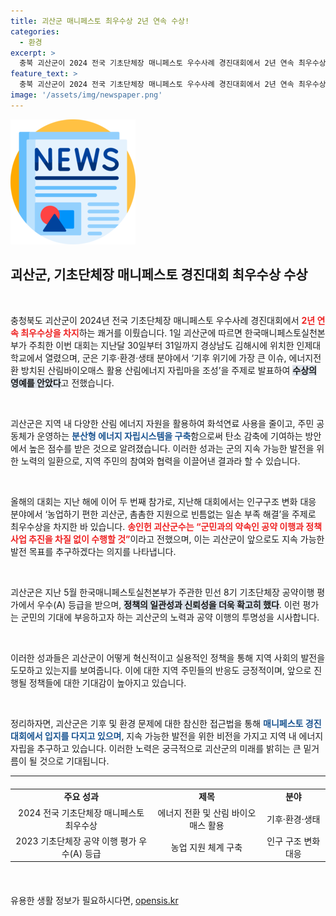 ```yaml
---
title: 괴산군 매니페스토 최우수상 2년 연속 수상!
categories:
  - 환경
excerpt: >
  충북 괴산군이 2024 전국 기초단체장 매니페스토 우수사례 경진대회에서 2년 연속 최우수상을 차지했습니다. 기후위기 대응을 위한 혁신적인 산림 에너지 자립 마을 조성 발표로 화제가 되었습니다!
feature_text: >
  충북 괴산군이 2024 전국 기초단체장 매니페스토 우수사례 경진대회에서 2년 연속 최우수상을 차지했습니다. 기후위기 대응을 위한 혁신적인 산림 에너지 자립 마을 조성 발표로 화제가 되었습니다!
image: '/assets/img/newspaper.png'
---
```


<p><img src="/assets/img/newspaper.png" alt="kimp 속보" /></p>

<h2 data-ke-size="size26">괴산군, 기초단체장 매니페스토 경진대회 최우수상 수상</h2>

<p data-ke-size="size16">&nbsp;</p>

<p>충청북도 괴산군이 2024년 전국 기초단체장 매니페스토 우수사례 경진대회에서 <b><span style="color: #ee2323;">2년 연속 최우수상을 차지</span></b>하는 쾌거를 이뤘습니다. 1일 괴산군에 따르면 한국매니페스토실천본부가 주최한 이번 대회는 지난달 30일부터 31일까지 경상남도 김해시에 위치한 인제대학교에서 열렸으며, 군은 기후·환경·생태 분야에서 ‘기후 위기에 가장 큰 이슈, 에너지전환 방치된 산림바이오매스 활용 산림에너지 자립마을 조성’을 주제로 발표하여 <b><span style="background-color: #21538527;">수상의 영예를 안았다</span></b>고 전했습니다. </p>

<p data-ke-size="size16">&nbsp;</p>

<p>괴산군은 지역 내 다양한 산림 에너지 자원을 활용하여 화석연료 사용을 줄이고, 주민 공동체가 운영하는 <b><span style="color: #1a5490;">분산형 에너지 자립시스템을 구축</span></b>함으로써 탄소 감축에 기여하는 방안에서 높은 점수를 받은 것으로 알려졌습니다. 이러한 성과는 군의 지속 가능한 발전을 위한 노력의 일환으로, 지역 주민의 참여와 협력을 이끌어낸 결과라 할 수 있습니다.</p>

<p data-ke-size="size16">&nbsp;</p>

<p>올해의 대회는 지난 해에 이어 두 번째 참가로, 지난해 대회에서는 인구구조 변화 대응 분야에서 ‘농업하기 편한 괴산군, 촘촘한 지원으로 빈틈없는 일손 부족 해결’을 주제로 최우수상을 차지한 바 있습니다. <b><span style="color: #ee2323;">송인헌 괴산군수는 “군민과의 약속인 공약 이행과 정책 사업 추진을 차질 없이 수행할 것”</span></b>이라고 전했으며, 이는 괴산군이 앞으로도 지속 가능한 발전 목표를 추구하겠다는 의지를 나타냅니다.</p>

<p data-ke-size="size16">&nbsp;</p>

<p>괴산군은 지난 5월 한국매니페스토실천본부가 주관한 민선 8기 기초단체장 공약이행 평가에서 우수(A) 등급을 받으며, <b><span style="background-color: #21538527;">정책의 일관성과 신뢰성을 더욱 확고히 했다</span></b>. 이런 평가는 군민의 기대에 부응하고자 하는 괴산군의 노력과 공약 이행의 투명성을 시사합니다. </p>

<p data-ke-size="size16">&nbsp;</p>

<p>이러한 성과들은 괴산군이 어떻게 혁신적이고 실용적인 정책을 통해 지역 사회의 발전을 도모하고 있는지를 보여줍니다. 이에 대한 지역 주민들의 반응도 긍정적이며, 앞으로 진행될 정책들에 대한 기대감이 높아지고 있습니다. </p>

<p data-ke-size="size16">&nbsp;</p>

<p>정리하자면, 괴산군은 기후 및 환경 문제에 대한 참신한 접근법을 통해 <b><span style="color: #1a5490;">매니페스토 경진대회에서 입지를 다지고 있으며</span></b>, 지속 가능한 발전을 위한 비전을 가지고 지역 내 에너지 자립을 추구하고 있습니다. 이러한 노력은 궁극적으로 괴산군의 미래를 밝히는 큰 밑거름이 될 것으로 기대됩니다. </p>

<hr />

<table style="width: 100%; border-collapse: collapse; margin: 20px 0;">
    <tr>
        <td style="text-align: center; height: 17px;"><b>주요 성과</b></td>
        <td style="text-align: center; height: 17px;"><b>제목</b></td>
        <td style="text-align: center; height: 17px;"><b>분야</b></td>
    </tr>
    <tr>
        <td style="text-align: center; height: 17px;">2024 전국 기초단체장 매니페스토 최우수상</td>
        <td style="text-align: center; height: 17px;">에너지 전환 및 산림 바이오매스 활용</td>
        <td style="text-align: center; height: 17px;">기후·환경·생태</td>
    </tr>
    <tr>
        <td style="text-align: center; height: 17px;">2023 기초단체장 공약 이행 평가 우수(A) 등급</td>
        <td style="text-align: center; height: 17px;">농업 지원 체계 구축</td>
        <td style="text-align: center; height: 17px;">인구 구조 변화 대응</td>
    </tr>
</table>

<p data-ke-size="size16">&nbsp;</p>
유용한 생활 정보가 필요하시다면, <a href="https://opensis.kr" rel="dofollow">opensis.kr</a>


